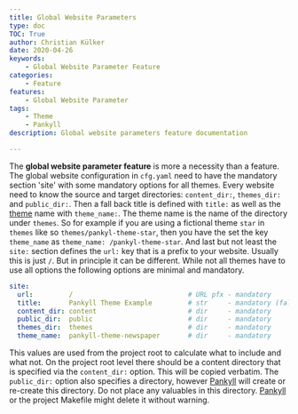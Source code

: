 ```yaml
---
title: Global Website Parameters
type: doc
TOC: True
author: Christian Külker
date: 2020-04-26
keywords:
    - Global Website Parameter Feature
categories:
    - Feature
features:
    - Global Website Parameter
tags:
    - Theme
    - Pankyll
description: Global website parameters feature documentation

---
```


The **global website parameter feature** is more a necessity than a feature.
The global website configuration in `cfg.yaml` need to have the mandatory
section 'site' with some mandatory options for all themes.  Every website need
to know the source and target directories: `content_dir:`, `themes_dir:` and
`public_dir:`.  Then a fall back title is defined with `title:` as well as the
[theme] name with `theme_name:`. The theme name is the name of the directory
under `themes`.  So for example if you are using a fictional theme `star` in
`themes` like so `themes/pankyl-theme-star`, then you have the set the key
`theme_name` as `theme_name: /pankyl-theme-star`. And last but not least the
`site:` section defines the `url:` key that is a prefix to your website.
Usually this is just `/`.  But in principle it can be different.  While not all
themes have to use all options the following options are minimal and mandatory.


```yaml
site:
  url:         /                             # URL pfx - mandatory
  title:       Pankyll Theme Example         # str     - mandatory (fallback)
  content_dir: content                       # dir     - mandatory
  public_dir:  public                        # dir     - mandatory
  themes_dir:  themes                        # dir     - mandatory
  theme_name:  pankyll-theme-newspaper       # dir     - mandatory
```

This values are used from the project root to calculate what to include and
what not. On the project root level there should be a content directory that is
specified via the `content_dir:` option. This will be copied verbatim.  The
`public_dir:` option also specifies a directory, however [Pankyll] will create
or re-create this directory. Do not place any valuables in this directory.
[Pankyll] or the project Makefile might delete it without warning.

[Pankyll]: https://www.pankyll.org/
[Theme]: /en_US/Pankyll-Themes/

